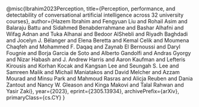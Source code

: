 @misc{Ibrahim2023Perception,
      title={Perception, performance, and detectability of conversational artificial intelligence across 32 university courses}, 
      author={Hazem Ibrahim and Fengyuan Liu and Rohail Asim and Balaraju Battu and Sidahmed Benabderrahmane and Bashar Alhafni and Wifag Adnan and Tuka Alhanai and Bedoor AlShebli and Riyadh Baghdadi and Jocelyn J. Bélanger and Elena Beretta and Kemal Celik and Moumena Chaqfeh and Mohammed F. Daqaq and Zaynab El Bernoussi and Daryl Fougnie and Borja Garcia de Soto and Alberto Gandolfi and Andras Gyorgy and Nizar Habash and J. Andrew Harris and Aaron Kaufman and Lefteris Kirousis and Korhan Kocak and Kangsan Lee and Seungah S. Lee and Samreen Malik and Michail Maniatakos and David Melcher and Azzam Mourad and Minsu Park and Mahmoud Rasras and Alicja Reuben and Dania Zantout and Nancy W. Gleason and Kinga Makovi and Talal Rahwan and Yasir Zaki},
      year={2023},
      eprint={2305.13934},
      archivePrefix={arXiv},
      primaryClass={cs.CY}
}